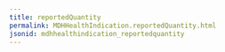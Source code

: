 ```yaml
---
title: reportedQuantity
permalink: MDHHealthIndication.reportedQuantity.html
jsonid: mdhhealthindication_reportedquantity
---
```

